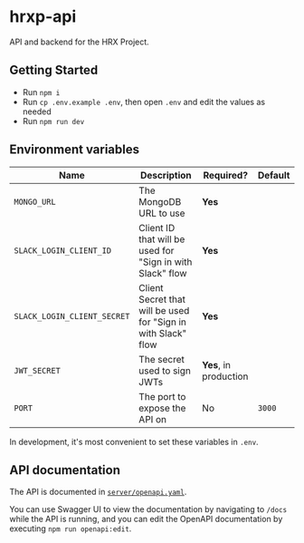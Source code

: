 # hrxp-api

API and backend for the HRX Project.

## Getting Started

- Run `npm i`
- Run `cp .env.example .env`, then open `.env` and edit the values as needed
- Run `npm run dev`

## Environment variables

| Name                        | Description                                                   | Required?              | Default |
|-----------------------------|---------------------------------------------------------------|------------------------|---------|
| `MONGO_URL`                 | The MongoDB URL to use                                        | **Yes**                |         |
| `SLACK_LOGIN_CLIENT_ID`     | Client ID that will be used for "Sign in with Slack" flow     | **Yes**                |         |
| `SLACK_LOGIN_CLIENT_SECRET` | Client Secret that will be used for "Sign in with Slack" flow | **Yes**                |         |
| `JWT_SECRET`                | The secret used to sign JWTs                                  | **Yes**, in production |         |
| `PORT`                      | The port to expose the API on                                 | No                     | `3000`  |

In development, it's most convenient to set these variables in `.env`.

## API documentation

The API is documented in [`server/openapi.yaml`](https://github.com/hrxp/api/blob/master/server/openapi.yaml).

You can use Swagger UI to view the documentation by navigating to `/docs` while the API is running, and you can edit the OpenAPI documentation by executing `npm run openapi:edit`.
